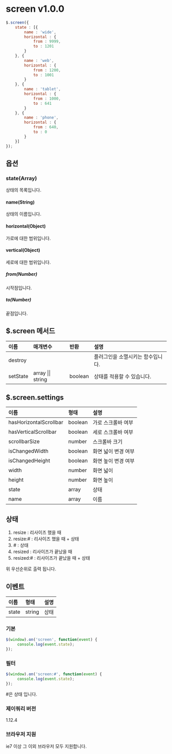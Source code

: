 # screen v1.0.0
````javascript
$.screen({
    state : [{
        name : 'wide',
        horizontal : {
            from : 9999,
            to : 1201
        }
    }, {
        name : 'web',
        horizontal : {
            from : 1200,
            to : 1001
        }
    }, {
        name : 'tablet',
        horizontal : {
            from : 1000,
            to : 641
        }
    }, {
        name : 'phone',
        horizontal : {
            from : 640,
            to : 0
        }
    }]
});
````

## 옵션

### state(Array)
상태의 목록입니다.

#### name(String)
상태의 이름입니다.

#### horizontal(Object)
가로에 대한 범위입니다.

#### vertical(Object)
세로에 대한 범위입니다.

##### from(Number)
시작점입니다.

##### to(Number)
끝점입니다.

## $.screen 메서드

이름 | 매개변수 | 반환 | 설명
| :-- | :---- | :-- | :-- |
destroy | | | 플러그인을 소멸시키는 함수입니다.
setState | array \|\| string | boolean | 상태를 적용할 수 있습니다.

## $.screen.settings

이름 | 형태 | 설명
| :-- | :-- | :-- |
hasHorizontalScrollbar | boolean | 가로 스크롤바 여부
hasVerticalScrollbar | boolean | 세로 스크롤바 여부
scrollbarSize | number | 스크롤바 크기
isChangedWidth | boolean | 화면 넓이 변경 여부
isChangedHeight | boolean | 화면 높이 변경 여부
width | number | 화면 넓이
height | number | 화면 높이
state | array | 상태
name | array | 이름
                    
## 상태
1. resize : 리사이즈 했을 때
2. resize:# : 리사이즈 했을 때 + 상태
3. \# : 상태
4. resized  : 리사이즈가 끝났을 때
5. resized:# : 리사이즈가 끝났을 때 + 상태

위 우선순위로 출력 됩니다.

## 이벤트

이름 | 형태 | 설명
| :-- | :-- | :-- |
state | string | 상태

### 기본
````javascript
$(window).on('screen', function(event) {
     console.log(event.state);
});
````

### 필터
````javascript
$(window).on('screen:#', function(event) {
     console.log(event.state);
});
````

\#은 상태 입니다.

### 제이쿼리 버전
1.12.4

### 브라우저 지원
ie7 이상 그 이외 브라우저 모두 지원합니다.
